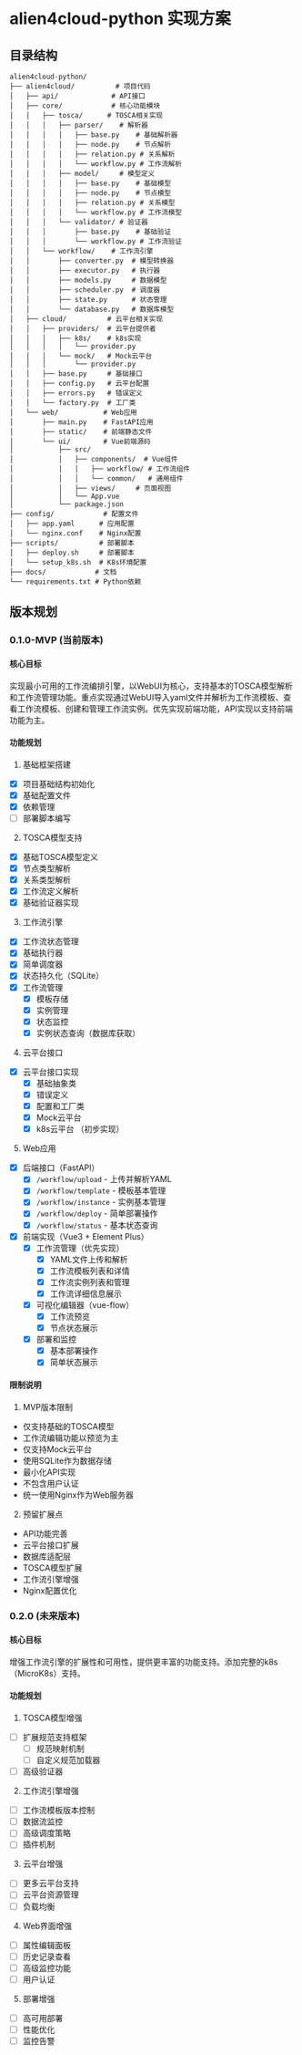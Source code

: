 # alien4cloud-python 实现方案

## 目录结构

```
alien4cloud-python/
├── alien4cloud/          # 项目代码
│   ├── api/             # API接口
│   ├── core/            # 核心功能模块
│   │   ├── tosca/      # TOSCA相关实现
│   │   │   ├── parser/    # 解析器
│   │   │   │   ├── base.py    # 基础解析器
│   │   │   │   ├── node.py    # 节点解析
│   │   │   │   ├── relation.py # 关系解析
│   │   │   │   └── workflow.py # 工作流解析
│   │   │   ├── model/     # 模型定义
│   │   │   │   ├── base.py    # 基础模型
│   │   │   │   ├── node.py    # 节点模型
│   │   │   │   ├── relation.py # 关系模型
│   │   │   │   └── workflow.py # 工作流模型
│   │   │   └── validator/ # 验证器
│   │   │       ├── base.py    # 基础验证
│   │   │       └── workflow.py # 工作流验证
│   │   └── workflow/    # 工作流引擎
│   │       ├── converter.py  # 模型转换器
│   │       ├── executor.py   # 执行器
│   │       ├── models.py     # 数据模型
│   │       ├── scheduler.py  # 调度器
│   │       ├── state.py      # 状态管理
│   │       └── database.py   # 数据库模型
│   ├── cloud/          # 云平台相关实现
│   │   ├── providers/  # 云平台提供者
│   │   │   ├── k8s/    # k8s实现
│   │   │   │   └── provider.py
│   │   │   └── mock/   # Mock云平台
│   │   │       └── provider.py
│   │   ├── base.py     # 基础接口
│   │   ├── config.py   # 云平台配置
│   │   ├── errors.py   # 错误定义
│   │   └── factory.py  # 工厂类
│   └── web/           # Web应用
│       ├── main.py    # FastAPI应用
│       ├── static/    # 前端静态文件
│       └── ui/        # Vue前端源码
│           ├── src/
│           │   ├── components/  # Vue组件
│           │   │   ├── workflow/ # 工作流组件
│           │   │   └── common/   # 通用组件
│           │   ├── views/     # 页面视图
│           │   └── App.vue
│           └── package.json
├── config/            # 配置文件
│   ├── app.yaml      # 应用配置
│   └── nginx.conf    # Nginx配置
├── scripts/          # 部署脚本
│   ├── deploy.sh     # 部署脚本
│   └── setup_k8s.sh  # K8s环境配置
├── docs/            # 文档
└── requirements.txt # Python依赖
```

## 版本规划

### 0.1.0-MVP (当前版本)

#### 核心目标
实现最小可用的工作流编排引擎，以WebUI为核心，支持基本的TOSCA模型解析和工作流管理功能。重点实现通过WebUI导入yaml文件并解析为工作流模板、查看工作流模板、创建和管理工作流实例。优先实现前端功能，API实现以支持前端功能为主。

#### 功能规划

1. 基础框架搭建 
- [x] 项目基础结构初始化
- [x] 基础配置文件
- [x] 依赖管理
- [ ] 部署脚本编写

2. TOSCA模型支持
- [x] 基础TOSCA模型定义
- [x] 节点类型解析
- [x] 关系类型解析
- [x] 工作流定义解析
- [x] 基础验证器实现

3. 工作流引擎
- [x] 工作流状态管理
- [x] 基础执行器
- [x] 简单调度器
- [x] 状态持久化（SQLite）
- [x] 工作流管理
  - [x] 模板存储
  - [x] 实例管理
  - [x] 状态监控
  - [x] 实例状态查询（数据库获取）

4. 云平台接口
- [x] 云平台接口实现
  - [x] 基础抽象类
  - [x] 错误定义
  - [x] 配置和工厂类
  - [x] Mock云平台
  - [x] k8s云平台 （初步实现）

5. Web应用
- [x] 后端接口（FastAPI）
  - [x] `/workflow/upload` - 上传并解析YAML
  - [x] `/workflow/template` - 模板基本管理
  - [x] `/workflow/instance` - 实例基本管理
  - [x] `/workflow/deploy` - 简单部署操作
  - [x] `/workflow/status` - 基本状态查询
- [x] 前端实现（Vue3 + Element Plus）
  - [x] 工作流管理（优先实现）
    - [x] YAML文件上传和解析
    - [x] 工作流模板列表和详情
    - [x] 工作流实例列表和管理
    - [x] 工作流详细信息展示
  - [x] 可视化编辑器（vue-flow）
    - [x] 工作流预览
    - [x] 节点状态展示
  - [x] 部署和监控
    - [x] 基本部署操作
    - [x] 简单状态展示

#### 限制说明

1. MVP版本限制
- 仅支持基础的TOSCA模型
- 工作流编辑功能以预览为主
- 仅支持Mock云平台
- 使用SQLite作为数据存储
- 最小化API实现
- 不包含用户认证
- 统一使用Nginx作为Web服务器

2. 预留扩展点
- API功能完善
- 云平台接口扩展
- 数据库适配层
- TOSCA模型扩展
- 工作流引擎增强
- Nginx配置优化

### 0.2.0 (未来版本)

#### 核心目标
增强工作流引擎的扩展性和可用性，提供更丰富的功能支持。添加完整的k8s（MicroK8s）支持。

#### 功能规划

1. TOSCA模型增强
- [ ] 扩展规范支持框架
  - [ ] 规范映射机制
  - [ ] 自定义规范加载器
- [ ] 高级验证器

2. 工作流引擎增强
- [ ] 工作流模板版本控制
- [ ] 数据流监控
- [ ] 高级调度策略
- [ ] 插件机制

3. 云平台增强
- [ ] 更多云平台支持
- [ ] 云平台资源管理
- [ ] 负载均衡

4. Web界面增强
- [ ] 属性编辑面板
- [ ] 历史记录查看
- [ ] 高级监控功能
- [ ] 用户认证

5. 部署增强
- [ ] 高可用部署
- [ ] 性能优化
- [ ] 监控告警
